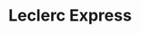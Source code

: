 ---
title: "Leclerc Express"
url: /saint-pierre-du-mont/leclerc-express/
shop: centre commercial
---